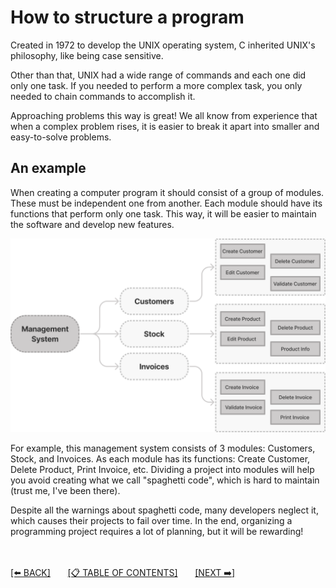 # How to structure a program

Created in 1972 to develop the UNIX operating system, C inherited UNIX's philosophy, like being case sensitive.

Other than that, UNIX had a wide range of commands and each one did only one task. If you needed to perform a more complex task, you only needed to chain commands to accomplish it.

Approaching problems this way is great! We all know from experience that when a complex problem rises, it is easier to break it apart into smaller and easy-to-solve problems.

## An example

When creating a computer program it should consist of a group of modules. These must be independent one from another. Each module should have its functions that perform only one task. This way, it will be easier to maintain the software and develop new features.

![](../0-resources/software-structure.png)

For example, this management system consists of 3 modules: Customers, Stock, and Invoices. As each module has its functions: Create Customer, Delete Product, Print Invoice, etc. Dividing a project into modules will help you avoid creating what we call "spaghetti code", which is hard to maintain (trust me, I've been there).

Despite all the warnings about spaghetti code, many developers neglect it, which causes their projects to fail over time. In the end, organizing a programming project requires a lot of planning, but it will be rewarding!

<br><br>
[[⬅️ BACK]](2-reasons-to-learn-c.md)
&nbsp;&nbsp;&nbsp;&nbsp;&nbsp;
[[📋 TABLE OF CONTENTS]](../README.md)
&nbsp;&nbsp;&nbsp;&nbsp;&nbsp;
[[NEXT ➡️]](4-compilation-cycle-in-c.md)

